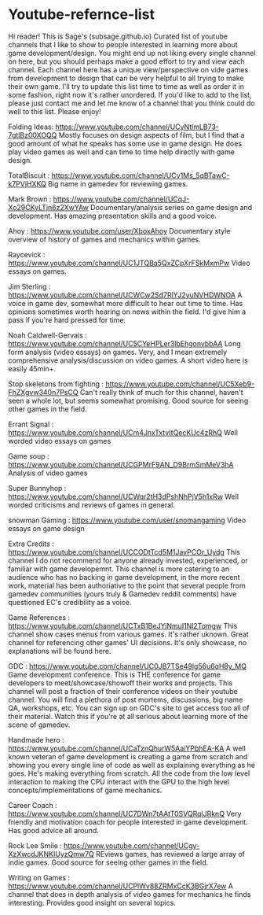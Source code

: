 # Youtube-refernce-list
Hi reader! This is Sage's (subsage.github.io) Curated list of youtube channels that I like to show to people interested in learning more about game development/design. You might end up not liking every single channel on here, but you should perhaps make a good effort to try and view each channel. Each channel here has a unique view/perspective on vide games from development to design that can be very helpful to all trying to make their own game. I'll try to update this list time to time as well as order it in some fashion, right now it's rather unordered. If you'd like to add to the list, please just contact me and let me know of a channel that you think could do well to this list. Please enjoy!

Folding Ideas: https://www.youtube.com/channel/UCyNtlmLB73-7gtlBz00XOQQ
Mostly focuses on design aspects of film, but I find that a good amount of what he speaks has some use in game design. He does play video games as well and can time to time help directly with game design.

TotalBiscuit : https://www.youtube.com/channel/UCy1Ms_5qBTawC-k7PVjHXKQ
Big name in gamedev for reviewing games.

Mark Brown : https://www.youtube.com/channel/UCqJ-Xo29CKyLTjn6z2XwYAw
Documentary/analysis series on game design and development. Has amazing presentation skills and a good voice.

Ahoy : https://www.youtube.com/user/XboxAhoy
Documentary style overview of history of games and mechanics within games. 

Raycevick : https://www.youtube.com/channel/UC1JTQBa5QxZCpXrFSkMxmPw
Video essays on games.

Jim Sterling : https://www.youtube.com/channel/UCWCw2Sd7RlYJ2yuNVHDWNOA
A voice in game dev, somewhat more difficult to hear out time to time. Has opinions sometimes worth hearing on news within the field. I'd give him a pass if you're hard pressed for time.

Noah Caldwell-Gervais : https://www.youtube.com/channel/UC5CYeHPLer3lbEhgonvbbAA
Long form analysis (video essays) on games. Very, and I mean extremely comprehensive analysis/discussion on video games. A short video here is easily 45min+.

Stop skeletons from fighting : https://www.youtube.com/channel/UC5Xeb9-FhZXgvw340n7PsCQ
Can't really think of much for this channel, haven't seen a whole lot, but seems somewhat promising. Good source for seeing other games in the field.

Errant Signal : https://www.youtube.com/channel/UCm4JnxTxtvItQecKUc4zRhQ
Well worded video essays on games

Game soup : https://www.youtube.com/channel/UCGPMrF9AN_D9BrmSmMeV3hA
Analysis of video games

Super Bunnyhop : https://www.youtube.com/channel/UCWqr2tH3dPshNhPjV5h1xRw
Well worded criticisms and reviews of games in general. 

snowman Gaming : https://www.youtube.com/user/snomangaming
Video essays on game design

Extra Credits : https://www.youtube.com/channel/UCCODtTcd5M1JavPCOr_Uydg
This channel I do not recommend for anyone already invested, experienced, or familiar with game developemnt. This channel is more catering to an audience who has no backing in game development, in the more recent work, material has been authoriative to the point that several people from gamedev communities (yours truly & Gamedev reddit comments) have questioned EC's credibility as a voice.

Game References : https://www.youtube.com/channel/UCTxB1BeJYiNmuI1Nl2Tomgw
This channel show cases menus from various games. It's rather uknown. Great channel for referencing other games' UI decisions. It's only showcase, no explanations will be found here.

GDC : https://www.youtube.com/channel/UC0JB7TSe49lg56u6qH8y_MQ
Game development conference. This is THE conference for game developers to meet/showcase/showoff their works and projects. This channel will post a fraction of their conference videos on their youtube channel. You will find a plethora of post mortems, discussions, big name QA, workshops, etc. You can sign up on GDC's site to get access too all of their material. Watch this if you're at all serious about learning more of the scene of gamedev.

Handmade hero : https://www.youtube.com/channel/UCaTznQhurW5AaiYPbhEA-KA
A well known veteran of game development is creating a game from scratch and showing you every single line of code as well as explaining everything as he goes. He's making everything from scratch. All the code from the low level interaction to making the CPU interact with the GPU to the high level concepts/implementations of game mechanics.

Career Coach : https://www.youtube.com/channel/UC7DWn7tAAtT0SVQRqlJRknQ
Very friendly and motivation coach for people interested in game development. Has good advice all around.

Rock Lee Smile : https://www.youtube.com/channel/UCgy-XzXwcdJKNKIUyzQmw7Q
REviews games, has reviewed a large array of indie games. Good source for seeing other games in the field.


Writing on Games : https://www.youtube.com/channel/UCPlWv88ZRMxCcK3BGjrX7ew
A channel that does in depth analysis of video games for mechanics he finds interesting. Provides good insight on several topics.
